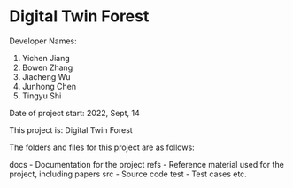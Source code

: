 # Digital Twin Forest

Developer Names:
1. Yichen Jiang
2. Bowen Zhang
3. Jiacheng Wu
4. Junhong Chen
5. Tingyu Shi

Date of project start: 2022, Sept, 14

This project is: Digital Twin Forest

The folders and files for this project are as follows:

docs - Documentation for the project 
refs - Reference material used for the project, including papers 
src - Source code 
test - Test cases 
etc.

